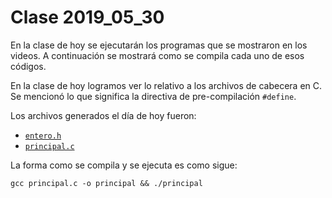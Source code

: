 # Clase 2019_05_30                                                              
                                                                                
En la clase de hoy se ejecutarán los programas que se mostraron en los videos. A
 continuación se mostrará como se compila cada uno de esos códigos.             
                                                                                
En la clase de hoy logramos ver lo relativo a los archivos de cabecera en C.    
Se mencionó lo que significa la directiva de pre-compilación `#define`.         
                                                                                
Los archivos generados el día de hoy fueron:                                    
                                                                                
* [`entero.h`](entero.h)                                                        
* [`principal.c`](principal.c)                                                  
                                                                                
La forma como se compila y se ejecuta es como sigue:                            
                                                                                
```                                                                             
gcc principal.c -o principal && ./principal                                     
```   


